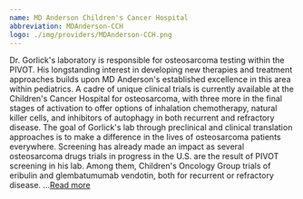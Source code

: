 ```yaml
---
name: MD Anderson Children's Cancer Hospital
abbreviation: MDAnderson-CCH
logo: ./img/providers/MDAnderson-CCH.png
---
```


Dr. Gorlick's laboratory is responsible for osteosarcoma testing within the PIVOT. His longstanding interest in developing new therapies and treatment approaches builds upon MD Anderson's established excellence in this area within pediatrics. A cadre of unique clinical trials is currently available at the Children's Cancer Hospital for osteosarcoma, with three more in the final stages of activation to offer options of inhalation chemotherapy, natural killer cells, and inhibitors of autophagy in both recurrent and refractory disease. The goal of Gorlick's lab through preclinical and clinical translation approaches is to make a difference in the lives of osteosarcoma patients everywhere. Screening has already made an impact as several osteosarcoma drugs trials in progress in the U.S. are the result of PIVOT screening in his lab. Among them, Children's Oncology Group trials of eribulin and glembatumumab vendotin, both for recurrent or refractory disease. ...[Read more](https://www.mdanderson.org/children/)
